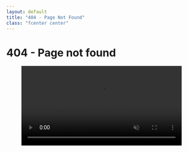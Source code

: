 ```yaml
---
layout: default
title: "404 - Page Not Found"
class: "fcenter center"
---
```


<h1>404 - Page not found</h1>
<figure id="videoContainer" data-fullscreen="false">
    <video
      volume="0.0"
      width="100%"
      id="video"
      preload="auto"
      disablePictureInPicture
      controlslist="nodownload"
      autoplay
      muted
      loop
    >
      <source
        src="https://cdn.api.video/vod/vi7YnaF5FmR22XXTK3n2YJTz/mp4/1080/source.mp4"
        type="video/mp4"
        aria-labelledby="title"
        aria-describedby="transcript"
      >
      <iframe src="https://embed.api.video/vod/vi7YnaF5FmR22XXTK3n2YJTz" width="100%" frameborder="0" scrolling="no" allowfullscreen="true"></iframe>
    </video>
  </figure>


<script>
window.addEventListener('load', function(){
    var newVideo = document.getElementById('videoElementId');
    newVideo.addEventListener('ended', function() {
        this.currentTime = 0;
        this.play();
    }, false);

    newVideo.play();

});
</script>